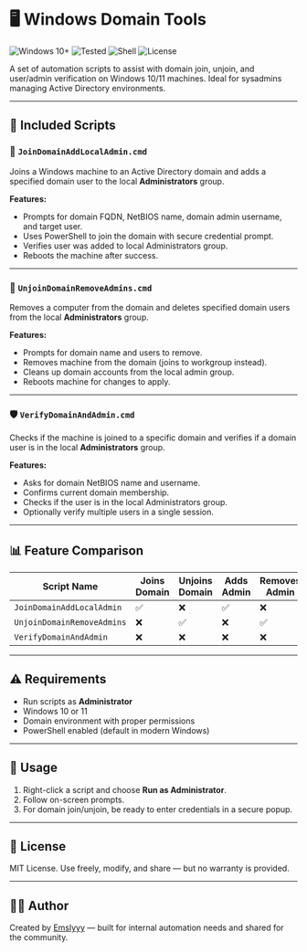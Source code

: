 # 🖥️ Windows Domain Tools

![Windows 10+](https://img.shields.io/badge/Windows-10%2F11-blue?logo=windows&logoColor=white)
![Tested](https://img.shields.io/badge/Tested-Yes-brightgreen)
![Shell](https://img.shields.io/badge/Shell-Batch%20Script-lightgrey)
![License](https://img.shields.io/github/license/Emslyyy/windows-domain-tools)

A set of automation scripts to assist with domain join, unjoin, and user/admin verification on Windows 10/11 machines. Ideal for sysadmins managing Active Directory environments.

---

## 📂 Included Scripts

### 🔐 `JoinDomainAddLocalAdmin.cmd`
Joins a Windows machine to an Active Directory domain and adds a specified domain user to the local **Administrators** group.

**Features:**
- Prompts for domain FQDN, NetBIOS name, domain admin username, and target user.
- Uses PowerShell to join the domain with secure credential prompt.
- Verifies user was added to local Administrators group.
- Reboots the machine after success.

---

### 🧹 `UnjoinDomainRemoveAdmins.cmd`
Removes a computer from the domain and deletes specified domain users from the local **Administrators** group.

**Features:**
- Prompts for domain name and users to remove.
- Removes machine from the domain (joins to workgroup instead).
- Cleans up domain accounts from the local admin group.
- Reboots machine for changes to apply.

---

### 🛡️ `VerifyDomainAndAdmin.cmd`
Checks if the machine is joined to a specific domain and verifies if a domain user is in the local **Administrators** group.

**Features:**
- Asks for domain NetBIOS name and username.
- Confirms current domain membership.
- Checks if the user is in the local Administrators group.
- Optionally verify multiple users in a single session.

---

## 📊 Feature Comparison

| Script Name                | Joins Domain | Unjoins Domain | Adds Admin | Removes Admin | Verifies Admin | Auto-Restarts |
|---------------------------|--------------|----------------|------------|----------------|----------------|----------------|
| `JoinDomainAddLocalAdmin` | ✅           | ❌             | ✅         | ❌             | ✅             | ✅             |
| `UnjoinDomainRemoveAdmins`| ❌           | ✅             | ❌         | ✅             | ❌             | ✅             |
| `VerifyDomainAndAdmin`    | ❌           | ❌             | ❌         | ❌             | ✅             | ❌             |

---

## ⚠️ Requirements

- Run scripts as **Administrator**
- Windows 10 or 11
- Domain environment with proper permissions
- PowerShell enabled (default in modern Windows)

---

## 🚀 Usage

1. Right-click a script and choose **Run as Administrator**.
2. Follow on-screen prompts.
3. For domain join/unjoin, be ready to enter credentials in a secure popup.

---

## 📘 License

MIT License. Use freely, modify, and share — but no warranty is provided.

---

## 🙋‍♂️ Author

Created by [Emslyyy](https://github.com/Emslyyy) — built for internal automation needs and shared for the community.
